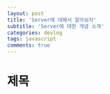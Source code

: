 ```yaml
---
layout: post
title: 'Server에 대해서 알아보자'
subtitle: 'Server에 대한 개념 소개'
categories: devlog
tags: javascript
comments: true
---
```


# 제목
